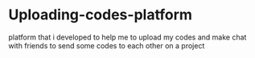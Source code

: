 # Uploading-codes-platform
platform that i developed to help me to upload my codes and make chat with friends to send some codes to each other on a project
